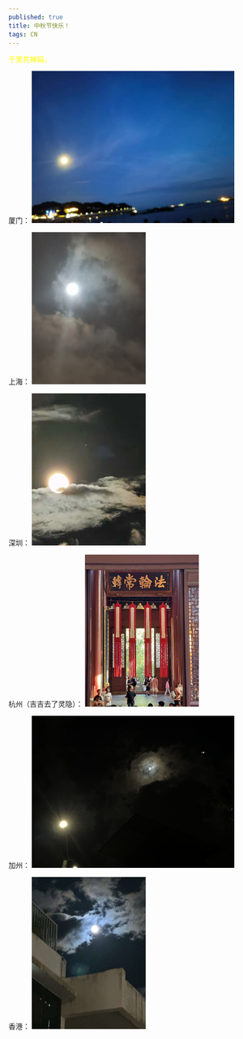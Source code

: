 ```yaml
---
published: true
title: 中秋节快乐！
tags: CN
---
```


<span style="color: yellow;">千里共婵娟。</span>

厦门：
<img src="../images/posts/midautumn2024/xiamen.jpeg" style="height: 300px;"/>

上海：
<img src="../images/posts/midautumn2024/shanghai.jpeg" style="height: 300px;"/>

深圳：
<img src="../images/posts/midautumn2024/shenzhen.jpeg" style="height: 300px;"/>

杭州（吉吉去了灵隐）：
<img src="../images/posts/midautumn2024/hangzhou.jpeg" style="height: 300px;"/>

加州：
<img src="../images/posts/midautumn2024/california.jpeg" style="height: 300px;"/>

香港：
<img src="../images/posts/midautumn2024/hongkong.jpeg" style="height: 300px;"/>

